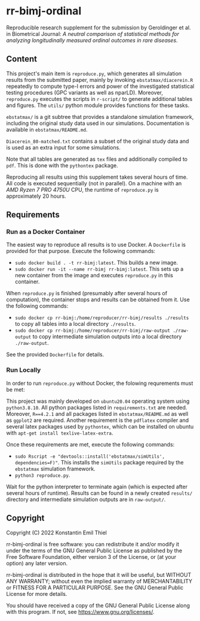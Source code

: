 # rr-bimj-ordinal
Reproducible research supplement for the submission by Geroldinger et al. in Biometrical Journal: *A neutral comparison of statistical methods for analyzing longitudinally measured ordinal outcomes in rare diseases*.


## Content

This project's main item is `reproduce.py`, which generates all simulation results from the submitted paper, mainly by invoking `ebstatmax/diacerein.R` repeatedly to compute type-I errors and power of the investigated statistical testing procedures (GPC variants as well as nparLD).
Moreover, `reproduce.py` executes the scripts in `r-script/` to generate additional tables and figures.
The `utils/` python module provides functions for these tasks.

`ebstatmax/` is a git subtree that provides a standalone simulation framework, including the original study data used in our simulations.
Documentation is available in `ebstatmax/README.md`.

`Diacerein_80-matched.txt` contains a subset of the original study data and is used as an extra input for some simulations.

Note that all tables are generated as `tex` files and additionally compiled to `pdf`.
This is done with the `pythontex` package.

Reproducing all results using this supplement takes several hours of time.
All code is executed sequentially (not in parallel).
On a machine with an *AMD Ryzen 7 PRO 4750U* CPU, the runtime of `reproduce.py` is approximately 20 hours.

## Requirements

### Run as a Docker Container

The easiest way to reproduce all results is to use Docker.
A `Dockerfile` is provided for that purpose.
Execute the following commands:
  - `sudo docker build . -t rr-bimj:latest`. This builds a new image.
  - `sudo docker run -it --name rr-bimj rr-bimj:latest`. This sets up a new container from the image and executes `reproduce.py` in this container.

When `reproduce.py` is finished (presumably after several hours of computation), the container stops and results can be obtained from it.
Use the following commands:
  - `sudo docker cp rr-bimj:/home/reproducer/rr-bimj/results ./results` to copy all tables into a local directory `./results`.
  - `sudo docker cp rr-bimj:/home/reproducer/rr-bimj/raw-output ./raw-output` to copy intermediate simulation outputs into a local directory `./raw-output`.

See the provided `Dockerfile` for details.


### Run Locally

In order to run `reproduce.py` without Docker, the folowing requrements must be met:

This project was mainly developed on `ubuntu20.04` operating system using `python3.8.10`.
All python packages listed in `requirements.txt` are needed.
Moreover, `R==4.2.1` and all packages listed in `ebstatmax/README.md` as well as `ggplot2` are required. 
Another requirement is the `pdflatex` compiler and several latex packages used by `pythontex`, which can be installed on ubuntu with `apt-get install texlive-latex-extra`.

Once these requirements are met, execute the following commands:
  - `sudo Rscript -e "devtools::install('ebstatmax/simUtils', dependencies=F)"`. This installs the `simUtils` package required by the `ebstatmax` simulation framework.
  - `python3 reproduce.py`.

Wait for the python interpreter to terminate again (which is expected after several hours of runtime).
Results can be found in a newly created `results/` directory and intermediate simulation outputs are in `raw-output/`.

## Copyright

Copyright (C) 2022  Konstantin Emil Thiel

rr-bimj-ordinal is free software: you can redistribute it and/or modify it under the terms of the GNU General Public License as published by the Free Software Foundation, either version 3 of the License, or (at your option) any later version.

rr-bimj-ordinal is distributed in the hope that it will be useful, but WITHOUT ANY WARRANTY; without even the implied warranty of MERCHANTABILITY or FITNESS FOR A PARTICULAR PURPOSE. See the GNU General Public License for more details.

You should have received a copy of the GNU General Public License along with this program. If not, see <https://www.gnu.org/licenses/>.
